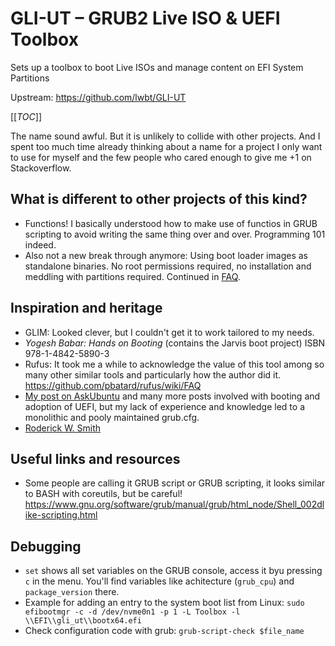 # GLI-UT – GRUB2 Live ISO & UEFI Toolbox

Sets up a toolbox to boot Live ISOs and manage content on EFI System Partitions

Upstream: https://github.com/lwbt/GLI-UT

[[_TOC_]]

The name sound awful. But it is unlikely to collide with other projects. And I
spent too much time already thinking about a name for a project I only want to
use for myself and the few people who cared enough to give me +1 on
Stackoverflow.


## What is different to other projects of this kind?

- Functions! I basically understood how to make use of functios in GRUB
  scripting to avoid writing the same thing over and over. Programming 101
  indeed.
- Also not a new break through anymore: Using boot loader images as standalone
  binaries. No root permissions required, no installation and meddling with
  partitions required. Continued in [FAQ](./FAQ.md).


## Inspiration and heritage

- GLIM: Looked clever, but I couldn't get it to work tailored to my needs.
- *Yogesh Babar: Hands on Booting* (contains the Jarvis boot project) ISBN
  978-1-4842-5890-3
- Rufus: It took me a while to acknowledge the value of this tool among so
  many other similar tools and particularly how the author did it.
  https://github.com/pbatard/rufus/wiki/FAQ
- [My post on AskUbuntu](https://askubuntu.com/a/395880) and many more posts
  involved with booting and adoption of UEFI, but my lack of experience and
  knowledge led to a monolithic and pooly maintained grub.cfg.
- [Roderick W. Smith](https://www.rodsbooks.com/)


## Useful links and resources

- Some people are calling it GRUB script or GRUB scripting, it looks similar to
  BASH with coreutils, but be careful!
  https://www.gnu.org/software/grub/manual/grub/html_node/Shell_002dlike-scripting.html


## Debugging

- `set` shows all set variables on the GRUB console, access it byu pressing `c`
  in the menu. You'll find variables like achitecture (`grub_cpu`) and
  `package_version` there.
- Example for adding an entry to the system boot list from Linux:
  `sudo efibootmgr -c -d /dev/nvme0n1 -p 1 -L Toolbox -l \\EFI\\gli_ut\\bootx64.efi`
- Check configuration code with grub:
  `grub-script-check $file_name`

